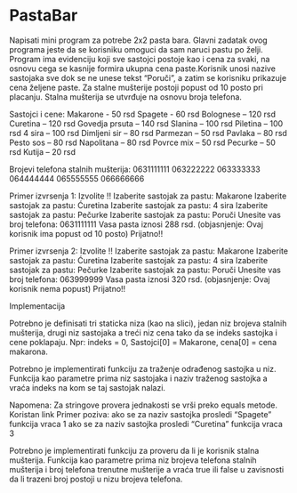 # PastaBar
Napisati mini program za potrebe 2x2 pasta bara. Glavni zadatak ovog programa jeste da se korisniku omoguci da sam naruci pastu po želji. Program ima evidenciju koji sve sastojci postoje kao i cena za svaki, na osnovu cega se kasnije formira ukupna cena paste.Korisnik unosi nazive sastojaka sve dok se ne unese tekst “Poruči”, a zatim se korisniku prikazuje cena željene paste. Za stalne mušterije postoji popust od 10 posto pri placanju. Stalna mušterija se utvrđuje na osnovu broja telefona.

Sastojci i cene:
Makarone - 50 rsd
Spagete - 60 rsd
Bolognese – 120 rsd
Curetina – 120 rsd
Govedja prsuta – 140 rsd
Slanina – 100 rsd
Piletina – 100 rsd
4 sira – 100 rsd
Dimljeni sir – 80 rsd
Parmezan – 50 rsd
Pavlaka – 80 rsd
Pesto sos – 80 rsd
Napolitana – 80 rsd
Povrce mix – 50 rsd
Pecurke – 50 rsd
Kutija – 20 rsd

Brojevi telefona stalnih mušterija:
0631111111
063222222
063333333
064444444
065555555
066666666

Primer izvrsenja 1:
Izvolite !!
Izaberite sastojak za pastu: Makarone
Izaberite sastojak za pastu: Ćuretina
Izaberite sastojak za pastu: 4 sira
Izaberite sastojak za pastu: Pečurke
Izaberite sastojak za pastu: Poruči
Unesite vas broj telefona: 0631111111
Vasa pasta iznosi  288 rsd.    (objasnjenje: Ovaj korisnik ima popust od 10 posto)
Prijatno!!

Primer izvrsenja 2:
Izvolite !!
Izaberite sastojak za pastu: Makarone
Izaberite sastojak za pastu: Ćuretina
Izaberite sastojak za pastu: 4 sira
Izaberite sastojak za pastu: Pečurke
Izaberite sastojak za pastu: Poruči
Unesite vas broj telefona: 063999999
Vasa pasta iznosi 320 rsd.   (objasnjenje: Ovaj korisnik nema popust)
Prijatno!!

Implementacija

Potrebno je definisati tri staticka niza (kao na slici), jedan niz brojeva stalnih mušterija, drugi niz sastojaka a treći niz cena tako da se indeks sastojka i cene poklapaju. 
Npr: indeks = 0, Sastojci[0] = Makarone, cena[0] = cena makarona.

Potrebno je implementirati funkciju za traženje odrađenog sastojka u niz.  Funkcija kao parametre prima niz sastojaka i naziv traženog sastojka a vraća indeks na kom se taj sastojak nalazi. 

Napomena: Za stringove provera jednakosti se vrši preko equals metode. Koristan link
Primer poziva:
ako se za naziv sastojka prosledi “Spagete” funkcija vraca 1
ako se za naziv sastojka prosledi “Curetina” funkcija vraca 3

Potrebno je implementirati funkciju za proveru da li je korisnik stalna mušterija. Funkcija kao parametre prima niz brojeva telefona stalnih mušterija i broj telefona trenutne mušterije a vraća true ili false u zavisnosti da li trazeni broj postoji u nizu brojeva telefona.
